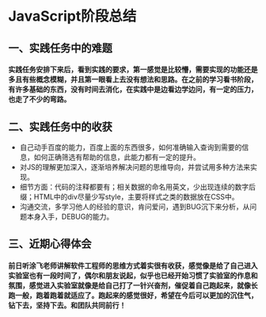 ﻿# JavaScript阶段总结


## 一、实践任务中的难题  

#### 实践任务安排下来后，看到实践的要求，第一感觉是比较懵，需要实现的功能还是多且有些概念模糊，并且第一眼看上去没有想法和思路。在之前的学习看书阶段，有许多基础的东西，没有时间去消化，在实践中是边看边学边问，有一定的压力，也走了不少的弯路。  

## 二、实践任务中的收获  

* 自己动手百度的能力，百度上面的东西很多，如何准确输入查询到需要的信息，如何正确筛选有帮助的信息，此能力都有一定的提升。
* 对JS的理解更加深入，逐渐培养解决问题的思维导向，并尝试用多种方法来实现。
* 细节方面：代码的注释都要有；相关数据的命名用英文，少出现连续的数字后缀；HTML中的div尽量少写style，主要将样式之类的数据放在CSS中。
* 沟通交流，多学习他人的经验的意识，肯问爱问，遇到BUG沉下来分析，从问题本身入手，DEBUG的能力。

## 三、近期心得体会  

#### 前日听涂飞老师讲解软件工程师的思维方式着实很有收获，感觉像是给了自己进入实验室也有一段时间了，偶尔和朋友说起，似乎也已经开始习惯了实验室的作息和氛围，感觉进入实验室就像是给自己打了一针兴奋剂，催促着自己跑起来，就像长跑一般，跑着跑着就适应了。跑起来的感觉很好，希望在今后可以更加的沉住气，钻下去，坚持下去。和团队共同前行！
       







